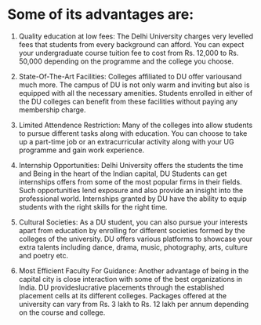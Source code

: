 # Some of its advantages are: 
1. Quality education at low fees: The Delhi University charges very levelled fees that students from every background can afford. You can expect your undergraduate course tuition fee to cost from Rs. 12,000 to Rs. 50,000 depending on the programme and the college you choose.

2. State-Of-The-Art Facilities: Colleges affiliated to DU offer variousand much more. The campus of DU is not only warm and inviting but also is equipped with all the necessary amenities. Students enrolled in either of the DU colleges can benefit from these facilities without paying any membership charge.

3. Limited Attendence Restriction: Many of the colleges into allow students to pursue different tasks along with education. You can choose to take up a part-time job or an extracurricular activity along with your UG programme and gain work experience.

4. Internship Opportunities: Delhi University offers the students the time and Being in the heart of the Indian capital, DU Students can get internships offers from some of the most popular firms in their fields. Such opportunities lend exposure and also provide an insight into the professional world. Internships granted by DU have the ability to equip students with the right skills for the right time.

5. Cultural Societies: As a DU student, you can also pursue your interests apart from education by enrolling for different societies formed by the colleges of the university. DU offers various platforms to showcase your extra talents including dance, drama, music, photography, arts, culture and poetry etc.

6. Most Efficient Faculty For Guidance: Another advantage of being in the capital city is close interaction with some of the best organizations in India. DU provideslucrative placements through the established placement cells at its different colleges. Packages offered at the university can vary from Rs. 3 lakh to Rs. 12 lakh per annum depending on the course and college.
